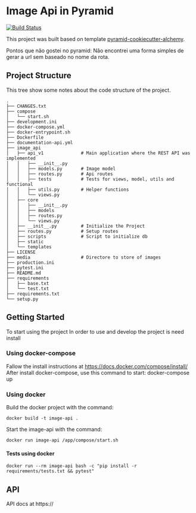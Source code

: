 Image Api in Pyramid
=========

[![Build Status](https://travis-ci.org/nielsonsantana/image-api.svg?branch=master)](https://travis-ci.org/nielsonsantana/image-api)

This project was built based on template [pyramid-cookiecutter-alchemy](https://github.com/Pylons/pyramid-cookiecutter-alchemy).

Pontos que não gostei no pyramid:
Não encontrei uma forma simples de gerar a url sem baseado no nome da rota.

## Project Structure
This tree show some notes about the code structure of the project.
    
    .
    ├── CHANGES.txt
    ├── compose
    │   └── start.sh
    ├── development.ini
    ├── docker-compose.yml
    ├── docker-entrypoint.sh
    ├── Dockerfile
    ├── documentation-api.yml
    ├── image_api
	│   ├── api_v1				# Main application where the REST API was implemented
	│   │   ├── __init__.py
	│   │   ├── models.py 		# Image model
	│   │   ├── routes.py 		# Api routes
	│   │   ├── tests			# Tests for views, model, utils and functional
	│   │   ├── utils.py 		# Helper functions
	│   │   └── views.py
	│   ├── core
	│   │   ├── __init__.py
	│   │   ├── models
	│   │   ├── routes.py
	│   │   └── views.py
    │   ├── __init__.py 		# Initialize the Project 
    │   ├── routes.py 			# Setup routes
    │   ├── scripts				# Script to initialize db
    │   ├── static
    │   └── templates
    ├── LICENSE
    ├── media 					# Directore to store of images
    ├── production.ini
    ├── pytest.ini
    ├── README.md
    ├── requirements
    │   ├── base.txt
    │   └── test.txt
    ├── requirements.txt
    └── setup.py

## Getting Started
To start using the project In order to use and develop the project is need install 
### Using docker-compose
Fallow the install instructions at https://docs.docker.com/compose/install/
After install docker-compose, use this command to start:
    docker-compose up
    
### Using docker
Build the docker project with the command:
    
    docker build -t image-api .

Start the image-api with the command:
    
    docker run image-api /app/compose/start.sh
    
#### Tests using docker
    docker run --rm image-api bash -c "pip install -r requirements/tests.txt && pytest"

## API
API docs at https://